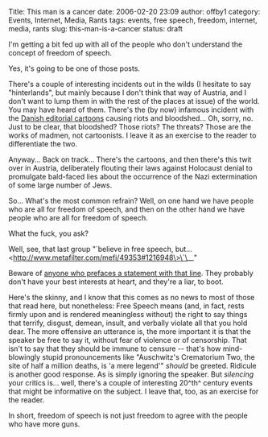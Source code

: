 Title: This man is a cancer
date: 2006-02-20 23:09
author: offby1
category: Events, Internet, Media, Rants
tags: events, free speech, freedom, internet, media, rants
slug: this-man-is-a-cancer
status: draft

I'm getting a bit fed up with all of the people who don't understand the concept of freedom of speech.

Yes, it's going to be one of those posts.

There's a couple of interesting incidents out in the wilds (I hesitate to say "hinterlands", but mainly because I don't think that way of Austria, and I don't want to lump them in with the rest of the places at issue) of the world. You may have heard of them. There's the (by now) infamous incident with the [Danish editorial cartoons](http://en.wikipedia.org/wiki/Jyllands-Posten_Muhammad_cartoons_controversy) causing riots and bloodshed\... Oh, sorry, no. Just to be clear, that bloodshed? Those riots? The threats? Those are the works of madmen, not cartoonists. I leave it as an exercise to the reader to differentiate the two.

Anyway\... Back on track\... There's the cartoons, and then there's this twit over in Austria, deliberately flouting their laws against Holocaust denial to promulgate bald-faced lies about the occurrence of the Nazi extermination of some large number of Jews.

So\... What's the most common refrain? Well, on one hand we have people who are all for freedom of speech, and then on the other hand we have people who are all for freedom of speech.

What the fuck, you ask?

Well, see, that last group "\`believe in free speech, but\... \<http://www.metafilter.com/mefi/49353#1216948\>\`\__"

Beware of [anyone who prefaces a statement with that line](/backlog/2005/10/13/corporalte-punishment/). They probably don't have your best interests at heart, and they're a liar, to boot.

Here's the skinny, and I know that this comes as no news to most of those that read here, but nonetheless: Free Speech means (and, in fact, rests firmly upon and is rendered meaningless without) the right to say things that terrify, disgust, demean, insult, and verbally violate all that you hold dear. The more offensive an utterance is, the more important it is that the speaker be free to say it, without fear of violence or of censorship. That isn't to say that they should be immune to censure \-- that's how mind-blowingly stupid pronouncements like "Auschwitz's Crematorium Two, the site of half a million deaths, is 'a mere legend'" *should* be greeted. Ridicule is another good response. As is simply ignoring the speaker. But *silencing* your critics is\... well, there's a couple of interesting 20^th^ century events that might be informative on the subject. I leave that, too, as an exercise for the reader.

In short, freedom of speech is not just freedom to agree with the people who have more guns.
